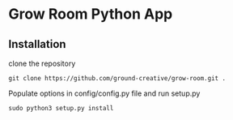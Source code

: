 # Grow Room Python App

## Installation

clone the repository
```
git clone https://github.com/ground-creative/grow-room.git .

```
Populate options in config/config.py file and run setup.py
```
sudo python3 setup.py install
```